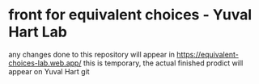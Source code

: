 # front for equivalent choices - Yuval Hart Lab
any changes done to this repository will appear in https://equivalent-choices-lab.web.app/
this is temporary, the actual finished prodict will appear on Yuval Hart git
